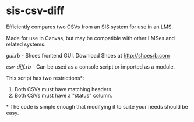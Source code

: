sis-csv-diff
============

Efficiently compares two CSVs from an SIS system for use in an LMS.

Made for use in Canvas, but may be compatible with other LMSes and related systems.

_gui.rb_ - Shoes frontend GUI. Download Shoes at http://shoesrb.com

_csv-diff.rb_ - Can be used as a console script or imported as a module.

This script has two restrictions*:

1. Both CSVs must have matching headers.
2. Both CSVs must have a "status" column.

\* The code is simple enough that modifying it to suite your needs should be easy.
